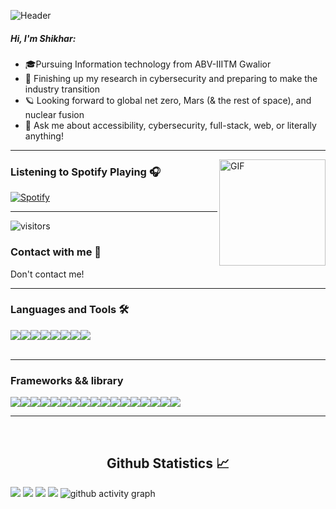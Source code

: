 ![Header](https://i.ibb.co/yhVLHDd/Slide-16-9-1.png)

##### Hi, I'm Shikhar:

- 🎓Pursuing Information technology from ABV-IIITM Gwalior
- :test_tube: Finishing up my research in cybersecurity and preparing to make the industry transition
- 🪐 Looking forward to global net zero, Mars (& the rest of space), and nuclear fusion
- :speech_balloon: Ask me about accessibility, cybersecurity, full-stack, web, or literally anything!

---

<img align="right" alt="GIF" height="170px" src="https://media.giphy.com/media/J5B1Y8QZnzXXbLQIBu/giphy.gif" />

### Listening to Spotify Playing 🎧

[![Spotify](https://novatorem.vercel.app/api/spotify)](https://open.spotify.com/user/n2t0w86173zp2aublab2yhzpb)

---

![visitors](https://visitor-badge.glitch.me/badge?page_id=shikhar13012001)

### Contact with me 📝
Don't contact me!
<br />

 ---
### Languages and Tools 🛠 
<div align="center"style="display:flex">
<img src="https://img.shields.io/badge/C%2B%2B-00599C?style=for-the-badge&logo=c%2B%2B&logoColor=white"/>
<img src="https://img.shields.io/badge/JavaScript-F7DF1E?style=for-the-badge&logo=javascript&logoColor=black"/>
<img src="https://img.shields.io/badge/TypeScript-007ACC?style=for-the-badge&logo=typescript&logoColor=white"/>
<img src="https://img.shields.io/badge/Java-ED8B00?style=for-the-badge&logo=java&logoColor=white"/>
<img src="https://img.shields.io/badge/json-5E5C5C?style=for-the-badge&logo=json&logoColor=white"/>
<img src="https://img.shields.io/badge/CSS3-1572B6?style=for-the-badge&logo=css3&logoColor=white"/>
<img src="https://img.shields.io/badge/HTML5-E34F26?style=for-the-badge&logo=html5&logoColor=white"/>
<img src="https://img.shields.io/badge/Kotlin-0095D5?&style=for-the-badge&logo=kotlin&logoColor=white"/>
 </div>

<br/>

 ---

### Frameworks && library 
<div align="center" style="display:flex">
<img src="https://img.shields.io/badge/Node.js-339933?style=for-the-badge&logo=nodedotjs&logoColor=white"/>
<img src="https://img.shields.io/badge/npm-CB3837?style=for-the-badge&logo=npm&logoColor=white"/>
<img src="https://img.shields.io/badge/Express.js-000000?style=for-the-badge&logo=express&logoColor=white"/>
<img src="https://img.shields.io/badge/Sass-CC6699?style=for-the-badge&logo=sass&logoColor=white"/>
<img src="https://img.shields.io/badge/Markdown-000000?style=for-the-badge&logo=markdown&logoColor=white"/>
<img src="https://img.shields.io/badge/Gatsby-663399?style=for-the-badge&logo=gatsby&logoColor=white"/>
<img src="https://img.shields.io/badge/React-20232A?style=for-the-badge&logo=react&logoColor=61DAFB"/>
<img src="https://img.shields.io/badge/Vue.js-35495E?style=for-the-badge&logo=vuedotjs&logoColor=4FC08D"/>
<img src="https://img.shields.io/badge/Bootstrap-563D7C?style=for-the-badge&logo=bootstrap&logoColor=white"/>
<img src="https://img.shields.io/badge/styled--components-DB7093?style=for-the-badge&logo=styled-components&logoColor=white"/>
<img src="https://img.shields.io/badge/Redux-593D88?style=for-the-badge&logo=redux&logoColor=white"/>
<img src="https://img.shields.io/badge/ThreeJs-black?style=for-the-badge&logo=three.js&logoColor=white"/>
<img src="https://img.shields.io/badge/Git-F05032?style=for-the-badge&logo=git&logoColor=white"/>
<img src="https://img.shields.io/badge/firebase-ffca28?style=for-the-badge&logo=firebase&logoColor=black"/>
<img src="https://img.shields.io/badge/next.js-000000?style=for-the-badge&logo=nextdotjs&logoColor=white"/>
<img src="https://img.shields.io/badge/npm-CB3837?style=for-the-badge&logo=npm&logoColor=white"/>
<img src="https://img.shields.io/badge/GraphQl-E10098?style=for-the-badge&logo=graphql&logoColor=white"/>
 
 </div>

---


<br/>

  <h2 align="center"> Github Statistics 📈 </h2>
 
![](https://github-profile-summary-cards.vercel.app/api/cards/profile-details?username=shikhar13012001&theme=github_dark)
![](https://github-profile-summary-cards.vercel.app/api/cards/most-commit-language?username=shikhar13012001&theme=github_dark)
![](https://github-profile-summary-cards.vercel.app/api/cards/stats?username=shikhar13012001&theme=github_dark)
![](https://github-profile-summary-cards.vercel.app/api/cards/productive-time?username=shikhar13012001&theme=github_dark)
![github activity graph](https://activity-graph.herokuapp.com/graph?username=shikhar13012001&theme=dracula&layout=compact&title_color=FF69B4&hide_border=true&area=true)
